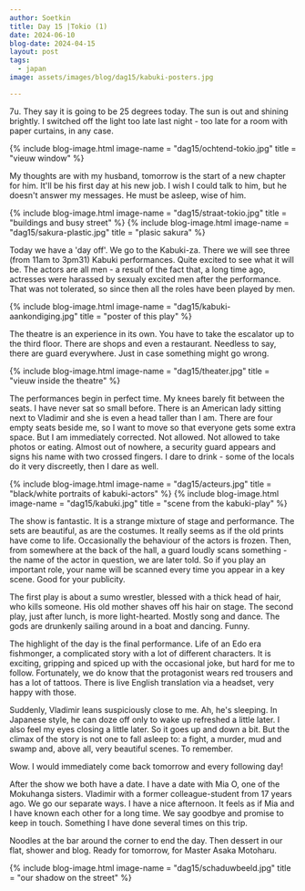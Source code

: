 ```yaml
---
author: Soetkin
title: Day 15 |Tokio (1)
date: 2024-06-10
blog-date: 2024-04-15
layout: post
tags:
  - japan
image: assets/images/blog/dag15/kabuki-posters.jpg

---
```

7u. 
They say it is going to be 25 degrees today. The sun is out and shining brightly. 
I switched off the light too late last night - too late for a room with paper curtains, in any case.

{% include blog-image.html image-name = "dag15/ochtend-tokio.jpg" title = "vieuw window" %}

My thoughts are with my husband, tomorrow is the start of a new chapter for him. 
It'll be his first day at his new job. I wish I could talk to him, but he doesn't answer my messages. He must be asleep, wise of him.

{% include blog-image.html image-name = "dag15/straat-tokio.jpg" title = "buildings and busy street" %}
{% include blog-image.html image-name = "dag15/sakura-plastic.jpg" title = "plasic sakura" %}

Today we have a 'day off'. 
We go to the Kabuki-za. There we will see three (from 11am to 3pm31) Kabuki performances. 
Quite excited to see what it will be. 
The actors are all men - a result of the fact that, a long time ago, actresses were harassed by sexualy excited men after the performance.
That was not tolerated, so since then all the roles have been played by men.

{% include blog-image.html image-name = "dag15/kabuki-aankondiging.jpg" title = "poster of this play" %}

The theatre is an experience in its own. 
You have to take the escalator up to the third floor. There are shops and even a restaurant. 
Needless to say, there are guard everywhere. 
Just in case something might go wrong. 

{% include blog-image.html image-name = "dag15/theater.jpg" title = "vieuw inside the theatre" %}

The performances begin in perfect time. 
My knees barely fit between the seats. I have never sat so small before. 
There is an American lady sitting next to Vladimir and she is even a head taller than I am. There are four empty seats beside me, so I want to move so that everyone gets some extra space. But I am immediately corrected. 
Not allowed. Not allowed to take photos or eating. 
Almost out of nowhere, a security guard appears and signs his name with two crossed fingers. 
I dare to drink - some of the locals do it very discreetly, then I dare as well.

{% include blog-image.html image-name = "dag15/acteurs.jpg" title = "black/white portraits of kabuki-actors" %}
{% include blog-image.html image-name = "dag15/kabuki.jpg" title = "scene from the kabuki-play" %}

The show is fantastic. 
It is a strange mixture of stage and performance. 
The sets are beautiful, as are the costumes. It really seems as if the old prints have come to life. 
Occasionally the behaviour of the actors is frozen. 
Then, from somewhere at the back of the hall, a guard loudly scans something - the name of the actor in question, we are later told. 
So if you play an important role, your name will be scanned every time you appear in a key scene. 
Good for your publicity.

The first play is about a sumo wrestler, blessed with a thick head of hair, who kills someone. His old mother shaves off his hair on stage. The second play, just after lunch, is more light-hearted. Mostly song and dance. The gods are drunkenly sailing around in a boat and dancing. Funny. 

The highlight of the day is the final performance. Life of an Edo era fishmonger, a complicated story with a lot of different characters. 
It is exciting, gripping and spiced up with the occasional joke, but hard for me to follow. 
Fortunately, we do know that the protagonist wears red trousers and has a lot of tattoos. 
There is live English translation via a headset, very happy with those. 

Suddenly, Vladimir leans suspiciously close to me. Ah, he's sleeping. 
In Japanese style, he can doze off only to wake up refreshed a little later. 
I also feel my eyes closing a little later. 
So it goes up and down a bit. But the climax of the story is not one to fall asleep to: a fight, a murder, mud and swamp and, above all, very beautiful scenes. To remember.

Wow. I would immediately come back tomorrow and every following day! 

After the show we both have a date. I have a date with Mia O, one of the Mokuhanga sisters. Vladimir with a former colleague-student from 17 years ago. 
We go our separate ways. I have a nice afternoon. It feels as if Mia and I have known each other for a long time. 
We say goodbye and promise to keep in touch. Something I have done several times on this trip.

Noodles at the bar around the corner to end the day. Then dessert in our flat, shower and blog. Ready for tomorrow, for Master Asaka Motoharu.

{% include blog-image.html image-name = "dag15/schaduwbeeld.jpg" title = "our shadow on the street" %}
